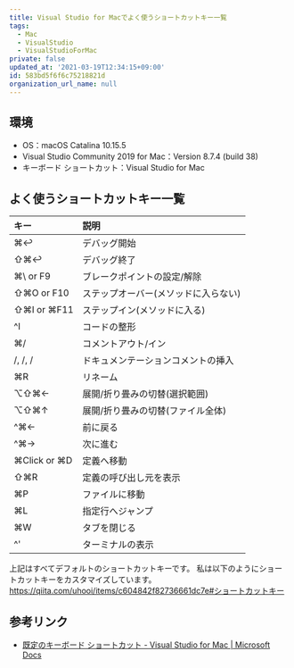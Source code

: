 ```yaml
---
title: Visual Studio for Macでよく使うショートカットキー一覧
tags:
  - Mac
  - VisualStudio
  - VisualStudioForMac
private: false
updated_at: '2021-03-19T12:34:15+09:00'
id: 583bd5f6f6c75218821d
organization_url_name: null
---
```

## 環境

- OS：macOS Catalina 10.15.5
- Visual Studio Community 2019 for Mac：Version 8.7.4 (build 38)
- キーボード ショートカット：Visual Studio for Mac

## よく使うショートカットキー一覧

|キー|説明|
|:---|:---|
|⌘↩|デバッグ開始|
|⇧⌘↩|デバッグ終了|
|⌘\ or F9|ブレークポイントの設定/解除|
|⇧⌘O or F10|ステップオーバー(メソッドに入らない)|
|⇧⌘I or ⌘F11|ステップイン(メソッドに入る)|
|^I|コードの整形|
|⌘/|コメントアウト/イン|
|/, /, /|ドキュメンテーションコメントの挿入|
|⌘R|リネーム|
|⌥⇧⌘←|展開/折り畳みの切替(選択範囲)|
|⌥⇧⌘↑|展開/折り畳みの切替(ファイル全体)|
|^⌘←|前に戻る|
|^⌘→|次に進む|
|⌘Click or ⌘D|定義へ移動|
|⇧⌘R|定義の呼び出し元を表示|
|⌘P|ファイルに移動|
|⌘L|指定行へジャンプ|
|⌘W|タブを閉じる|
|^'|ターミナルの表示|

上記はすべてデフォルトのショートカットキーです。
私は以下のようにショートカットキーをカスタマイズしています。
https://qiita.com/uhooi/items/c604842f82736661dc7e#ショートカットキー

## 参考リンク

- [既定のキーボード ショートカット - Visual Studio for Mac | Microsoft Docs](https://docs.microsoft.com/ja-jp/visualstudio/mac/keyboard-shortcuts?view=vsmac-2019)
